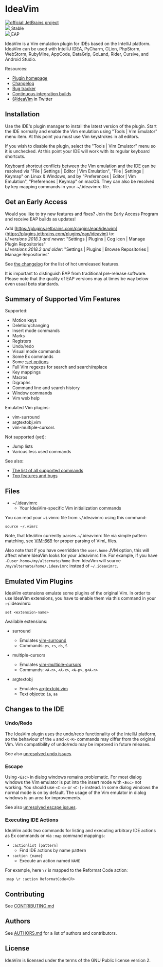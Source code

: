 IdeaVim
=======

<div>
  <a href="https://confluence.jetbrains.com/display/ALL/JetBrains+on+GitHub">
    <img src="http://jb.gg/badges/official.svg" alt="official JetBrains project"/>
  </a>
</div>

<div>
  <a href="http://teamcity.jetbrains.com/viewType.html?buildTypeId=IdeaVim_Deploy&guest=1">
    <img src="http://teamcity.jetbrains.com/app/rest/builds/buildType:(id:IdeaVim_Deploy)/statusIcon.svg?guest=1"/>
  </a>
  <span>Stable</span>
</div>

<div>
  <a href="http://teamcity.jetbrains.com/viewType.html?buildTypeId=IdeaVim_Build&guest=1">
    <img src="http://teamcity.jetbrains.com/app/rest/builds/buildType:(id:IdeaVim_Build)/statusIcon.svg?guest=1"/>
  </a>
  <span>EAP</span>
</div>


IdeaVim is a Vim emulation plugin for IDEs based on the IntelliJ platform.
IdeaVim can be used with IntelliJ IDEA, PyCharm, CLion, PhpStorm, WebStorm,
RubyMine, AppCode, DataGrip, GoLand, Rider, Cursive, and Android Studio.

Resources:

* [Plugin homepage](http://plugins.jetbrains.com/plugin/164)
* [Changelog](CHANGES.md)
* [Bug tracker](http://youtrack.jetbrains.com/issues/VIM)
* [Continuous integration builds](http://teamcity.jetbrains.com/project.html?projectId=IdeaVim&guest=1)
* [@IdeaVim](http://twitter.com/ideavim) in Twitter


Installation
------------

Use the IDE's plugin manager to install the latest version of the plugin.
Start the IDE normally and enable the Vim emulation using "Tools | Vim
Emulator" menu item. At this point you must use Vim keystrokes in all editors.

If you wish to disable the plugin, select the "Tools | Vim Emulator" menu so
it is unchecked. At this point your IDE will work with its regular keyboard
shortcuts.

Keyboard shortcut conflicts between the Vim emulation and the IDE can be
resolved via "File | Settings | Editor | Vim Emulation", "File | Settings |
Keymap" on Linux & Windows, and by "Preferences | Editor | Vim Emulation",
"Preferences | Keymap" on macOS. They can also be resolved by key mapping
commands in your ~/.ideavimrc file.


Get an Early Access
-------------------

Would you like to try new features and fixes? Join the Early Access Program and
receive EAP builds as updates!  

Add [https://plugins.jetbrains.com/plugins/eap/ideavim](https://plugins.jetbrains.com/plugins/eap/ideavim) to:  
_IJ versions 2018.3 and newer:_ "Settings | Plugins | Cog icon | Manage Plugin Repositories"  
_IJ versions 2018.2 and older:_ "Settings | Plugins | Browse Repositories | Manage Repositories"

See [the changelog](CHANGES.md) for the list of hot unreleased features.

It is important to distinguish EAP from traditional pre-release software.
Please note that the quality of EAP versions may at times be way below even
usual beta standards.


Summary of Supported Vim Features
---------------------------------

Supported:

* Motion keys
* Deletion/changing
* Insert mode commands
* Marks
* Registers
* Undo/redo
* Visual mode commands
* Some Ex commands
* Some [:set options](doc/set-commands.md)
* Full Vim regexps for search and search/replace
* Key mappings
* Macros
* Digraphs
* Command line and search history
* Window commands
* Vim web help

Emulated Vim plugins:

* vim-surround
* argtextobj.vim
* vim-multiple-cursors

Not supported (yet):

* Jump lists
* Various less used commands

See also:

* [The list of all supported commands](src/com/maddyhome/idea/vim/package-info.java)
* [Top features and bugs](http://youtrack.jetbrains.com/issues/VIM?q=%23Unresolved+sort+by%3A+votes)


Files
-----

* ~/.ideavimrc
    * Your IdeaVim-specific Vim initialization commands

You can read your ~/.vimrc file from ~/.ideavimrc using this command:

    source ~/.vimrc

Note, that IdeaVim currently parses ~/.ideavimrc file via simple pattern matching,
see [VIM-669](http://youtrack.jetbrains.com/issue/VIM-669) for proper parsing
of VimL files.

Also note that if you have overridden the `user.home` JVM option, this
will affect where IdeaVim looks for your .ideavimrc file.  For example, if you
have `-Duser.home=/my/alternate/home` then IdeaVim will source
`/my/alternate/home/.ideavimrc` instead of `~/.ideavimrc`.


Emulated Vim Plugins
--------------------

IdeaVim extensions emulate some plugins of the original Vim. In order to use
IdeaVim extensions, you have to enable them via this command in your ~/.ideavimrc:

    set <extension-name>

Available extensions:

* surround
    * Emulates [vim-surround](https://github.com/tpope/vim-surround)
    * Commands: `ys`, `cs`, `ds`, `S`
* multiple-cursors
    * Emulates [vim-multiple-cursors](https://github.com/terryma/vim-multiple-cursors)
    * Commands: `<A-n>`, `<A-x>`, `<A-p>`, `g<A-n>`

* argtextobj
    * Emulates [argtextobj.vim](https://vim.sourceforge.io/scripts/script.php?script_id=2699)
    * Text objects: `ia`, `aa`

Changes to the IDE
------------------

### Undo/Redo

The IdeaVim plugin uses the undo/redo functionality of the IntelliJ platform,
so the behaviour of the `u` and `<C-R>` commands may differ from the original
Vim. Vim compatibility of undo/redo may be improved in future releases.

See also [unresolved undo issues](http://youtrack.jetbrains.com/issues/VIM?q=%23Unresolved+Help+topic%3A+u).

### Escape

Using `<Esc>` in dialog windows remains problematic. For most dialog windows
the Vim emulator is put into the insert mode with `<Esc>` not working. You
should use `<C-c>` or `<C-[>` instead. In some dialog windows the normal mode is
on by default. The usage of the Vim emulator in dialog windows is an area for
improvements.

See also [unresolved escape issues](http://youtrack.jetbrains.com/issues/VIM?q=%23Unresolved+Help+topic%3A+i_Esc).

### Executing IDE Actions

IdeaVim adds two commands for listing and executing arbitrary IDE actions as
Ex commands or via `:map` command mappings:

* `:actionlist [pattern]`
    * Find IDE actions by name pattern
* `:action {name}`
    * Execute an action named `NAME`

For example, here `\r` is mapped to the Reformat Code action:

    :map \r :action ReformatCode<CR>


Contributing
------------

See [CONTRIBUTING.md](CONTRIBUTING.md)

Authors
-------

See [AUTHORS.md](AUTHORS.md)
for a list of authors and contributors.


License
-------

IdeaVim is licensed under the terms of the GNU Public license version 2.

